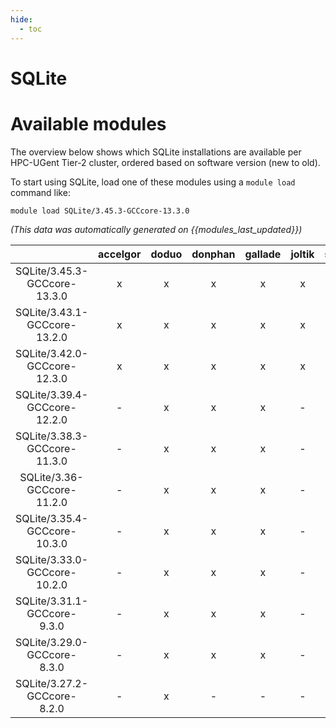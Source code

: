 ```yaml
---
hide:
  - toc
---
```


SQLite
======

# Available modules


The overview below shows which SQLite installations are available per HPC-UGent Tier-2 cluster, ordered based on software version (new to old).

To start using SQLite, load one of these modules using a `module load` command like:

```shell
module load SQLite/3.45.3-GCCcore-13.3.0
```

*(This data was automatically generated on {{modules_last_updated}})*  

| |accelgor|doduo|donphan|gallade|joltik|shinx|skitty|
| :---: | :---: | :---: | :---: | :---: | :---: | :---: | :---: |
|SQLite/3.45.3-GCCcore-13.3.0|x|x|x|x|x|x|x|
|SQLite/3.43.1-GCCcore-13.2.0|x|x|x|x|x|x|x|
|SQLite/3.42.0-GCCcore-12.3.0|x|x|x|x|x|x|x|
|SQLite/3.39.4-GCCcore-12.2.0|-|x|x|x|-|x|-|
|SQLite/3.38.3-GCCcore-11.3.0|-|x|x|x|-|x|-|
|SQLite/3.36-GCCcore-11.2.0|-|x|x|x|-|x|-|
|SQLite/3.35.4-GCCcore-10.3.0|-|x|x|x|-|-|-|
|SQLite/3.33.0-GCCcore-10.2.0|-|x|x|x|-|-|-|
|SQLite/3.31.1-GCCcore-9.3.0|-|x|x|x|-|-|-|
|SQLite/3.29.0-GCCcore-8.3.0|-|x|x|x|-|-|-|
|SQLite/3.27.2-GCCcore-8.2.0|-|x|-|-|-|-|-|
